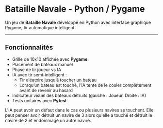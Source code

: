 # Bataille Navale - Python / Pygame

Un jeu de **Bataille Navale** développé en Python avec interface graphique Pygame, tir automatique intelligent

---

## Fonctionnalités

- Grille de 10x10 affichée avec **Pygame**
- Placement de bateaux manuel 
- Phase de tir joueur vs IA
- IA avec tir semi-intelligent :
  - Tir aléatoire jusqu’à toucher un bateau
  - Lorsqu’un bateau est touché, l’IA tente de le couler complètement avant de revenir au hasard
- Indicateur visuel des bateaux détruits (gauche : Joueur, Droite : IA)
- Tests unitaires avec **Pytest**




L'IA peut avoir un défaut dans le cas ou plusieurs navires se touchent. Elle peut penser avoir détruit un navire de 3 alors qu'elle a touché et détruit le navire de 2 et endommagé un autre navire.
